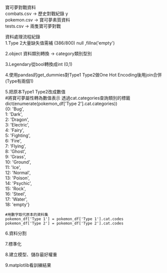 寶可夢對戰資料  
combats.csv -> 歷史對戰紀錄 y  
pokemon.csv -> 寶可夢素質資料  
tests.csv -> 兩隻寶可夢對戰  

資料處理流程紀錄  
1.Type 2大量缺失值需補 (386/800) null ,fillna('empty')   

2.object 資料類別轉換 -> category類別型別  

3.Legendary從bool轉換成int (0,1)  

4.使用pandas的get_dummies對Type1 Type2做One Hot Encoding後用join合併 (Type有兩個1)  

5.把原本Type1 Type2改成數值  
    #將寶可夢屬性轉為數值表示 透過cat.categories查詢類別的標籤  
    dict(enumerate(pokemon_df['Type 2'].cat.categories))  
    {0: 'Bug',  
     1: 'Dark',  
     2: 'Dragon',  
     3: 'Electric',  
     4: 'Fairy',  
     5: 'Fighting',  
     6: 'Fire',  
     7: 'Flying',  
     8: 'Ghost',  
     9: 'Grass',  
     10: 'Ground',  
     11: 'Ice',  
     12: 'Normal',  
     13: 'Poison',  
     14: 'Psychic',  
     15: 'Rock',  
     16: 'Steel',  
     17: 'Water',  
     18: 'empty'}  
     
    #用數字取代原本的資料集
    pokemon_df['Type 1'] = pokemon_df['Type 1'].cat.codes  
    pokemon_df['Type 2'] = pokemon_df['Type 2'].cat.codes  
 
 6.資料分割  
 
 7.標準化
 
 8.建立模型、儲存最好權重  
 
 9.matplotlib看訓練結果  
 
 
